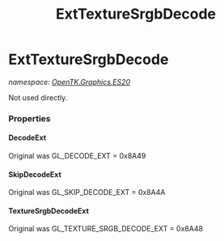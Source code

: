 ﻿---
title: ExtTextureSrgbDecode
---

# ExtTextureSrgbDecode
_namespace: [OpenTK.Graphics.ES20](N-OpenTK.Graphics.ES20.html)_

Not used directly.



### Properties

#### DecodeExt
Original was GL_DECODE_EXT = 0x8A49
#### SkipDecodeExt
Original was GL_SKIP_DECODE_EXT = 0x8A4A
#### TextureSrgbDecodeExt
Original was GL_TEXTURE_SRGB_DECODE_EXT = 0x8A48

